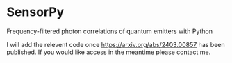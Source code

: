 # SensorPy
Frequency-filtered photon correlations of quantum emitters with Python

I will add the relevent code once https://arxiv.org/abs/2403.00857 has been published.
If you would like access in the meantime please contact me.


